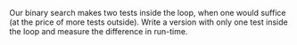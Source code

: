 Our binary search makes two tests inside the loop, when one would suffice (at the price of more tests 
outside). Write a version with only one test inside the loop and measure the difference in run-time.